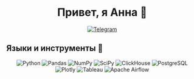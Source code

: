 <div align="center">

# Привет, я Анна 👋
[![Telegram](https://img.shields.io/badge/Telegram-0b0038?style=for-the-badge&logo=telegram&logoColor=white)](https://t.me/AnnaKraeva23)

</div>

## Языки и инструменты 🔧

<div align="center">

![Python](https://img.shields.io/badge/-Python-FFE4E1?style=for-the-badge&logo=python&logoColor=3c78a9)
![Pandas](https://img.shields.io/badge/pandas-FFE4E1?style=for-the-badge&logo=pandas&logoColor=3c78a9)
![NumPy](https://img.shields.io/badge/numpy-FFE4E1?style=for-the-badge&logo=numpy&logoColor=4c74cc)
![SciPy](https://img.shields.io/badge/SciPy-FFE4E1?style=for-the-badge&logo=scipy&logoColor=%3c78a9)
![ClickHouse](https://img.shields.io/badge/-ClickHouse-FFE4E1?style=for-the-badge&logo=Clickhouse&logoColor=3c78a9)
![PostgreSQL](https://img.shields.io/badge/-PostgreSQL-FFE4E1?style=for-the-badge&logo=PostgreSQL&logoColor=3c78a9)
![Plotly](https://img.shields.io/badge/-Plotly-FFE4E1?style=for-the-badge&logo=Plotly&logoColor=3c78a9)
![Tableau](https://img.shields.io/badge/-Tableau-FFE4E1?style=for-the-badge&logo=Tableau&logoColor=3c78a9)
![Apache Airflow](https://img.shields.io/badge/Apache%20Airflow-FFE4E1?style=for-the-badge&logo=Apache%20Airflow&logoColor=3c78a9)

</div>

